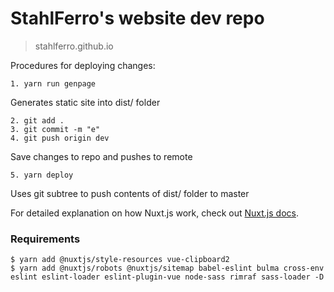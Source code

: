 # StahlFerro's website dev repo

> stahlferro.github.io

Procedures for deploying changes:

```
1. yarn run genpage
```
Generates static site into dist/ folder
```
2. git add .
3. git commit -m "e"
4. git push origin dev
```
Save changes to repo and pushes to remote
```
5. yarn deploy
```
Uses git subtree to push contents of dist/ folder to master

For detailed explanation on how Nuxt.js work, check out [Nuxt.js docs](https://nuxtjs.org).

### Requirements

```
$ yarn add @nuxtjs/style-resources vue-clipboard2
$ yarn add @nuxtjs/robots @nuxtjs/sitemap babel-eslint bulma cross-env eslint eslint-loader eslint-plugin-vue node-sass rimraf sass-loader -D
```